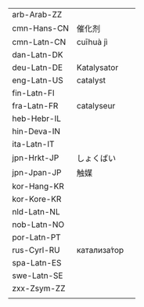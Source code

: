 | | | |
|-|-|-|
| arb-Arab-ZZ |  |  |
| cmn-Hans-CN | 催化剂 |  |
| cmn-Latn-CN | cuīhuà jì |  |
| dan-Latn-DK |  |  |
| deu-Latn-DE | Katalysator |  |
| eng-Latn-US | catalyst |  |
| fin-Latn-FI |  |  |
| fra-Latn-FR | catalyseur |  |
| heb-Hebr-IL |  |  |
| hin-Deva-IN |  |  |
| ita-Latn-IT |  |  |
| jpn-Hrkt-JP | しょくばい |  |
| jpn-Jpan-JP | 触媒 |  |
| kor-Hang-KR |  |  |
| kor-Kore-KR |  |  |
| nld-Latn-NL |  |  |
| nob-Latn-NO |  |  |
| por-Latn-PT |  |  |
| rus-Cyrl-RU | катализа́тор |  |
| spa-Latn-ES |  |  |
| swe-Latn-SE |  |  |
| zxx-Zsym-ZZ |  |  |
|  |  |  |